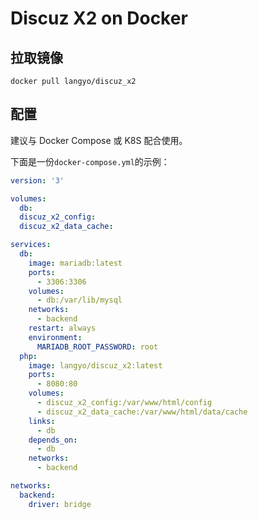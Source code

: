 # Discuz X2 on Docker

## 拉取镜像

```shell
docker pull langyo/discuz_x2
```

## 配置

建议与 Docker Compose 或 K8S 配合使用。

下面是一份```docker-compose.yml```的示例：

```yaml
version: '3'

volumes:
  db:
  discuz_x2_config:
  discuz_x2_data_cache:

services:
  db:
    image: mariadb:latest
    ports:
      - 3306:3306
    volumes:
      - db:/var/lib/mysql
    networks:
      - backend
    restart: always
    environment:
      MARIADB_ROOT_PASSWORD: root
  php:
    image: langyo/discuz_x2:latest
    ports:
      - 8080:80
    volumes:
      - discuz_x2_config:/var/www/html/config
      - discuz_x2_data_cache:/var/www/html/data/cache
    links:
      - db
    depends_on:
      - db
    networks:
      - backend

networks:
  backend:
    driver: bridge
```
